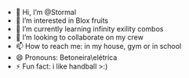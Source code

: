 - 👋 Hi, I’m @Stormal
- 👀 I’m interested in Blox fruits 
- 🌱 I’m currently learning infinity exility combos 
- 💞️ I’m looking to collaborate on my crew
- 📫 How to reach me: in my house, gym or in school
- 😄 Pronouns: Betoneira\elétrica
- ⚡ Fun fact: i like handball >:) 

<!---
Stormal/Stormal is a ✨ special ✨ repository because its `README.md` (this file) appears on your GitHub profile.
You can click the Preview link to take a look at your changes.
--->
